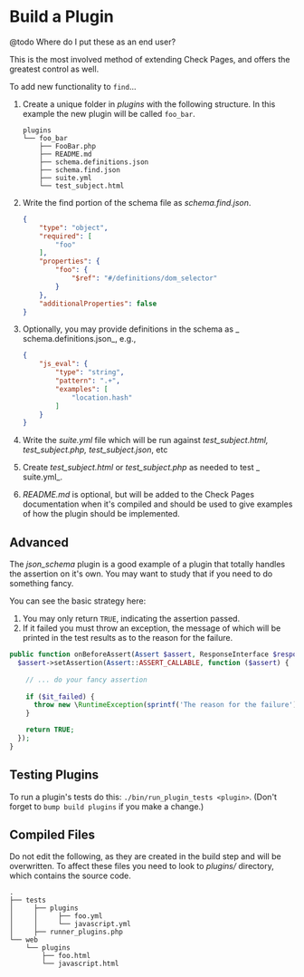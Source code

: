 <!--
id: plugins
-->

# Build a Plugin

@todo Where do I put these as an end user?

This is the most involved method of extending Check Pages, and offers the greatest control as well.

To add new functionality to `find`...

1. Create a unique folder in _plugins_ with the following structure. In this example the new plugin will be called `foo_bar`.

   ```
   plugins
   └── foo_bar
       ├── FooBar.php
       ├── README.md
       ├── schema.definitions.json
       ├── schema.find.json
       ├── suite.yml
       └── test_subject.html
   ```

1. Write the find portion of the schema file as _schema.find.json_.

   ```json
   {
       "type": "object",
       "required": [
           "foo"
       ],
       "properties": {
           "foo": {
               "$ref": "#/definitions/dom_selector"
           }
       },
       "additionalProperties": false
   }
   ```

1. Optionally, you may provide definitions in the schema as _
   schema.definitions.json_, e.g.,

   ```json
   {
       "js_eval": {
           "type": "string",
           "pattern": ".+",
           "examples": [
               "location.hash"
           ]
       }
   }
   ```

1. Write the _suite.yml_ file which will be run against _test_subject.html, test_subject.php, test_subject.json_, etc
2. Create _test_subject.html_ or _test_subject.php_ as needed to test _
   suite.yml_.
3. _README.md_ is optional, but will be added to the Check Pages documentation when it's compiled and should be used to give examples of how the plugin should be implemented.

## Advanced

The _json_schema_ plugin is a good example of a plugin that totally handles the assertion on it's own. You may want to study that if you need to do something fancy.

You can see the basic strategy here:

1. You may only return `TRUE`, indicating the assertion passed.
2. If it failed you must throw an exception, the message of which will be printed in the test results as to the reason for the failure.

```php
public function onBeforeAssert(Assert $assert, ResponseInterface $response) {
  $assert->setAssertion(Assert::ASSERT_CALLABLE, function ($assert) {
    
    // ... do your fancy assertion
    
    if ($it_failed) {
      throw new \RuntimeException(sprintf('The reason for the failure'));
    }

    return TRUE;
  });
}
```

## Testing Plugins

To run a plugin's tests do this: `./bin/run_plugin_tests <plugin>`.  (Don't forget to `bump build plugins` if you make a change.)

## Compiled Files

Do not edit the following, as they are created in the build step and will be overwritten. To affect these files you need to look to _plugins/_
directory, which contains the source code.

```
.
├── tests
│     ├── plugins
│     │     ├── foo.yml
│     │     └── javascript.yml
│     ├── runner_plugins.php
└── web
    └── plugins
        ├── foo.html
        └── javascript.html

```
